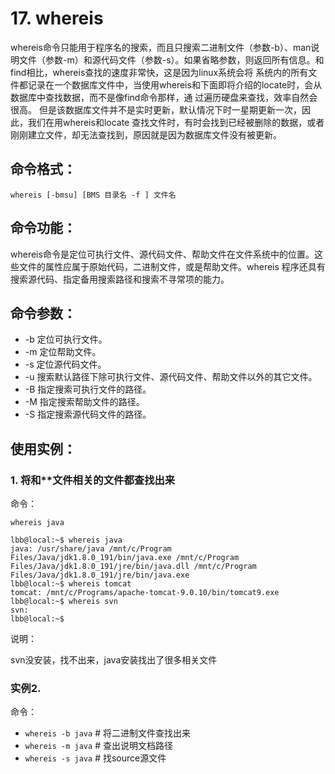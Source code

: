 # 17. whereis

whereis命令只能用于程序名的搜索，而且只搜索二进制文件（参数-b）、man说明文件（参数-m）和源代码文件（参数-s）。如果省略参数，则返回所有信息。和find相比，whereis查找的速度非常快，这是因为linux系统会将 系统内的所有文件都记录在一个数据库文件中，当使用whereis和下面即将介绍的locate时，会从数据库中查找数据，而不是像find命令那样，通 过遍历硬盘来查找，效率自然会很高。 但是该数据库文件并不是实时更新，默认情况下时一星期更新一次，因此，我们在用whereis和locate 查找文件时，有时会找到已经被删除的数据，或者刚刚建立文件，却无法查找到，原因就是因为数据库文件没有被更新。 

## 命令格式：

`whereis [-bmsu] [BMS 目录名 -f ] 文件名`

## 命令功能：

whereis命令是定位可执行文件、源代码文件、帮助文件在文件系统中的位置。这些文件的属性应属于原始代码，二进制文件，或是帮助文件。whereis 程序还具有搜索源代码、指定备用搜索路径和搜索不寻常项的能力。

## 命令参数：

- -b   定位可执行文件。
- -m   定位帮助文件。
- -s   定位源代码文件。
- -u   搜索默认路径下除可执行文件、源代码文件、帮助文件以外的其它文件。
- -B   指定搜索可执行文件的路径。
- -M   指定搜索帮助文件的路径。
- -S   指定搜索源代码文件的路径。

## 使用实例：

### 1. 将和**文件相关的文件都查找出来

命令：

`whereis java`

```
lbb@local:~$ whereis java
java: /usr/share/java /mnt/c/Program Files/Java/jdk1.8.0_191/bin/java.exe /mnt/c/Program Files/Java/jdk1.8.0_191/jre/bin/java.dll /mnt/c/Program Files/Java/jdk1.8.0_191/jre/bin/java.exe
lbb@local:~$ whereis tomcat
tomcat: /mnt/c/Programs/apache-tomcat-9.0.10/bin/tomcat9.exe
lbb@local:~$ whereis svn
svn:
lbb@local:~$
```

说明：

svn没安装，找不出来，java安装找出了很多相关文件

### 实例2. 

命令：

- `whereis -b java`  # 将二进制文件查找出来
- `whereis -m java`  # 查出说明文档路径
- `whereis -s java`  # 找source源文件